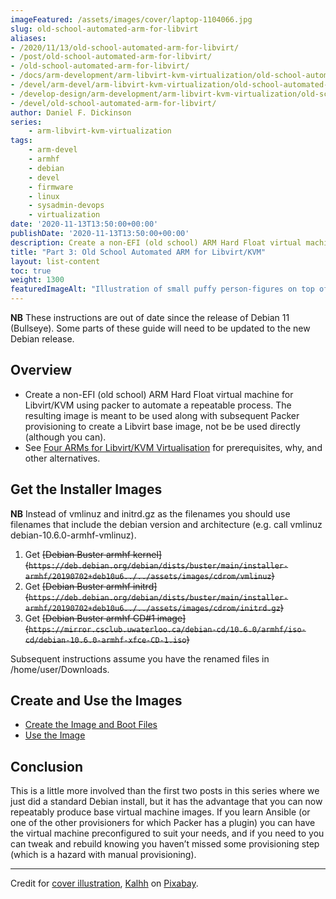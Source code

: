 ```yaml
---
imageFeatured: /assets/images/cover/laptop-1104066.jpg
slug: old-school-automated-arm-for-libvirt
aliases:
- /2020/11/13/old-school-automated-arm-for-libvirt/
- /post/old-school-automated-arm-for-libvirt/
- /old-school-automated-arm-for-libvirt/
- /docs/arm-development/arm-libvirt-kvm-virtualization/old-school-automated-arm-for-libvirt/
- /devel/arm-devel/arm-libvirt-kvm-virtualization/old-school-automated-arm-for-libvirt/
- /develop-design/arm-development/arm-libvirt-kvm-virtualization/old-school-automated-arm-for-libvirt/
- /devel/old-school-automated-arm-for-libvirt/
author: Daniel F. Dickinson
series:
    - arm-libvirt-kvm-virtualization
tags:
    - arm-devel
    - armhf
    - debian
    - devel
    - firmware
    - linux
    - sysadmin-devops
    - virtualization
date: '2020-11-13T13:50:00+00:00'
publishDate: '2020-11-13T13:50:00+00:00'
description: Create a non-EFI (old school) ARM Hard Float virtual machine for Libvirt/KVM using packer to automate a repeatable process.
title: "Part 3: Old School Automated ARM for Libvirt/KVM"
layout: list-content
toc: true
weight: 1300
featuredImageAlt: "Illustration of small puffy person-figures on top of a laptop doing 'tug-of-war' with similar figures inside the laptop with binary digits on the laptop screen"
---
```


**NB** These instructions are out of date since the release of Debian 11 (Bullseye). Some parts of these guide will need to be updated to the new Debian release.

## Overview

* Create a non-EFI (old school) ARM Hard Float virtual machine for Libvirt/KVM using packer to automate a repeatable process. The resulting image is meant to be used along with subsequent Packer provisioning to create a Libvirt base image, not be be used directly (although you can).
* See [Four ARMs for Libvirt/KVM Virtualisation](../_index.md) for prerequisites, why, and other alternatives.

## Get the Installer Images

**NB** Instead of vmlinuz and initrd.gz as the filenames you should use filenames that include the
debian version and architecture (e.g. call vmlinuz debian-10.6.0-armhf-vmlinuz).

1. Get ~~[Debian Buster armhf kernel]\(``https://deb.debian.org/debian/dists/buster/main/installer-armhf/20190702+deb10u6../../assets/images/cdrom/vmlinuz``)~~
2. Get ~~[Debian Buster armhf initrd]\(``https://deb.debian.org/debian/dists/buster/main/installer-armhf/20190702+deb10u6../../assets/images/cdrom/initrd.gz``)~~
3. Get ~~[Debian Buster armhf CD#1 image]\(``https://mirror.csclub.uwaterloo.ca/debian-cd/10.6.0/armhf/iso-cd/debian-10.6.0-armhf-xfce-CD-1.iso``)~~

Subsequent instructions assume you have the renamed files in /home/user/Downloads.

## Create and Use the Images

* [Create the Image and Boot Files](create-image-and-boot-files.md)
* [Use the Image](use-the-image.md)

## Conclusion

This is a little more involved than the first two posts in this series where we
just did a standard Debian install, but it has the advantage that you can now
repeatably produce base virtual machine images. If you learn Ansible (or one
of the other provisioners for which Packer has a plugin) you can have the virtual
machine preconfigured to suit your needs, and if you need to you can tweak and
rebuild knowing you haven’t missed some provisioning step (which is a hazard with
manual provisioning).

----

Credit for [cover illustration](https://pixabay.com/images/id-1104066/), [Kalhh](https://pixabay.com/users/kalhh-86169/) on [Pixabay](https://pixabay.com).
